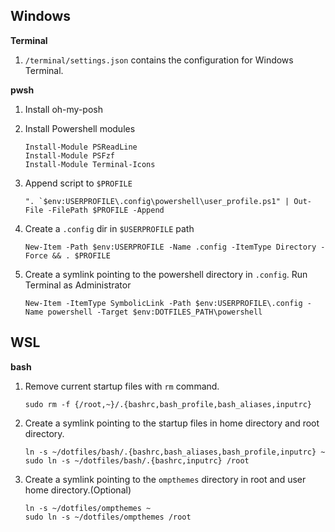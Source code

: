 
## Windows

**Terminal**

1. `/terminal/settings.json` contains the configuration for Windows Terminal.

**pwsh**
1. Install oh-my-posh
2. Install Powershell modules

    ```
    Install-Module PSReadLine
    Install-Module PSFzf
    Install-Module Terminal-Icons
    ```
3. Append script to `$PROFILE`
    ```
    ". `$env:USERPROFILE\.config\powershell\user_profile.ps1" | Out-File -FilePath $PROFILE -Append
    ```
4. Create a `.config` dir in `$USERPROFILE` path

    ```
    New-Item -Path $env:USERPROFILE -Name .config -ItemType Directory -Force && . $PROFILE
    ```
5. Create a symlink pointing to the powershell directory in `.config`. Run Terminal as Administrator

    ```
    New-Item -ItemType SymbolicLink -Path $env:USERPROFILE\.config -Name powershell -Target $env:DOTFILES_PATH\powershell
    ```

## WSL

**bash**

1. Remove current startup files with `rm` command. 

    ```
    sudo rm -f {/root,~}/.{bashrc,bash_profile,bash_aliases,inputrc}
    ```
2. Create a symlink pointing to the startup files in home directory and root directory. 
    
    ```
    ln -s ~/dotfiles/bash/.{bashrc,bash_aliases,bash_profile,inputrc} ~
    sudo ln -s ~/dotfiles/bash/.{bashrc,inputrc} /root
    ```

3. Create a symlink pointing to the `ompthemes` directory in root and user home directory.(Optional)

    ```
    ln -s ~/dotfiles/ompthemes ~
    sudo ln -s ~/dotfiles/ompthemes /root
    ```

